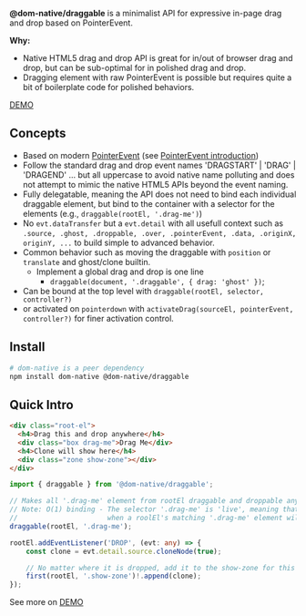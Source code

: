 
**@dom-native/draggable** is a minimalist API for expressive in-page drag and drop based on PointerEvent. 

**Why:**  
  - Native HTML5 drag and drop API is great for in/out of browser drag and drop, but can be sub-optimal for in polished drag and drop. 
  - Dragging element with raw PointerEvent is possible but requires quite a bit of boilerplate code for polished behaviors.

[DEMO](https://demo.dom-native.org/draggable/index.html)

## Concepts

- Based on modern [PointerEvent](https://developer.mozilla.org/en-US/docs/Web/API/PointerEvent) (see [PointerEvent introduction](https://javascript.info/pointer-events))
- Follow the standard drag and drop event names 'DRAGSTART' | 'DRAG' | 'DRAGEND' ... but all uppercase to avoid native name polluting and does not attempt to mimic the native HTML5 APIs beyond the event naming.
- Fully delegatable, meaning the API does not need to bind each individual draggable element, but bind to the container with a selector for the elements (e.g., `draggable(rootEl, '.drag-me')`)
- No `evt.dataTransfer` but a `evt.detail` with all usefull context such as `.source, .ghost, .droppable, .over, .pointerEvent, .data, .originX, originY, ...` to build simple to advanced behavior.
- Common behavior such as moving the draggable with `position` or `translate` and ghost/clone builtin. 
  - Implement a global drag and drop is one line 
    - `draggable(document, '.draggable', { drag: 'ghost' })`;
- Can be bound at the top level with `draggable(rootEl, selector, controller?)` 
- or activated on `pointerdown` with `activateDrag(sourceEl, pointerEvent, controller?)` for finer activation control.


## Install

```sh
# dom-native is a peer dependency
npm install dom-native @dom-native/draggable
```

## Quick Intro

```html
<div class="root-el">     
  <h4>Drag this and drop anywhere</h4>      
  <div class="box drag-me">Drag Me</div>
  <h4>Clone will show here</h4>
  <div class="zone show-zone"></div>
</div>
```

```ts
import { draggable } from '@dom-native/draggable';

// Makes all '.drag-me' element from rootEl draggable and droppable anywhere in the rootEl
// Note: O(1) binding - The selector '.drag-me' is 'live', meaning that the drag will get activated 
//                      when a roolEl's matching '.drag-me' element will be recieve pointerdown
draggable(rootEl, '.drag-me');

rootEl.addEventListener('DROP', (evt: any) => {
	const clone = evt.detail.source.cloneNode(true);

	// No matter where it is dropped, add it to the show-zone for this example
	first(rootEl, '.show-zone')!.append(clone);
});
```  


See more on [DEMO](https://demo.dom-native.org/draggable/index.html)









